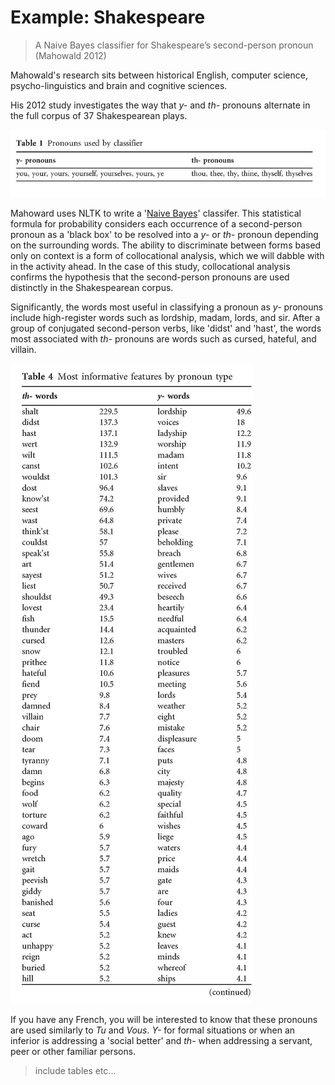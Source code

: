 # Example: Shakespeare


> A Naive Bayes classifier for Shakespeare’s second-person pronoun (Mahowald 2012)


Mahowald's research sits between historical English, computer science, psycho-linguistics and brain and cognitive sciences. 

His 2012 study investigates the way that *y-* and *th-* pronouns alternate in the full corpus of 37 Shakespearean plays.

![](images/pronouns_hd.jpg)

Mahoward uses NLTK to write a '[Naive Bayes](https://en.wikipedia.org/wiki/Naive_Bayes_classifier)' classifer. This statistical formula for probability considers each occurrence of a second-person pronoun as a 'black box' to be resolved into a *y-* or *th-* pronoun depending on the surrounding words. The ability  to  discriminate  between  forms  based  only  on  context is a form of collocational analysis, which we will dabble with in the activity ahead. In the case of this study, collocational analysis confirms the hypothesis that the second-person pronouns are used distinctly in the Shakespearean corpus.   

Significantly,  the  words  most  useful  in  classifying  a  pronoun  as  *y-* pronouns include high-register words such as lordship, madam, lords, and sir. After a group of conjugated second-person verbs, like 'didst' and 'hast', the words most associated with *th-* pronouns are  words such as cursed, hateful,  and villain.


![](images/Shakes_table_hd.jpg)


If you have any French, you will be interested to know that these pronouns are used similarly to *Tu* and *Vous*. *Y-* for formal situations or when an inferior is addressing a 'social better' and *th-* when addressing a servant, peer or other familiar persons. 


> include tables etc...



